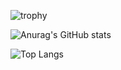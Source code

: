 ![trophy](https://github-profile-trophy.vercel.app/?username=MertCelik0&theme=radical)

![Anurag's GitHub stats](https://github-readme-stats.vercel.app/api?username=MertCelik0&show_icons=true&theme=radical)

![Top Langs](https://github-readme-stats.vercel.app/api/top-langs/?username=MertCelik0&theme=radical)
